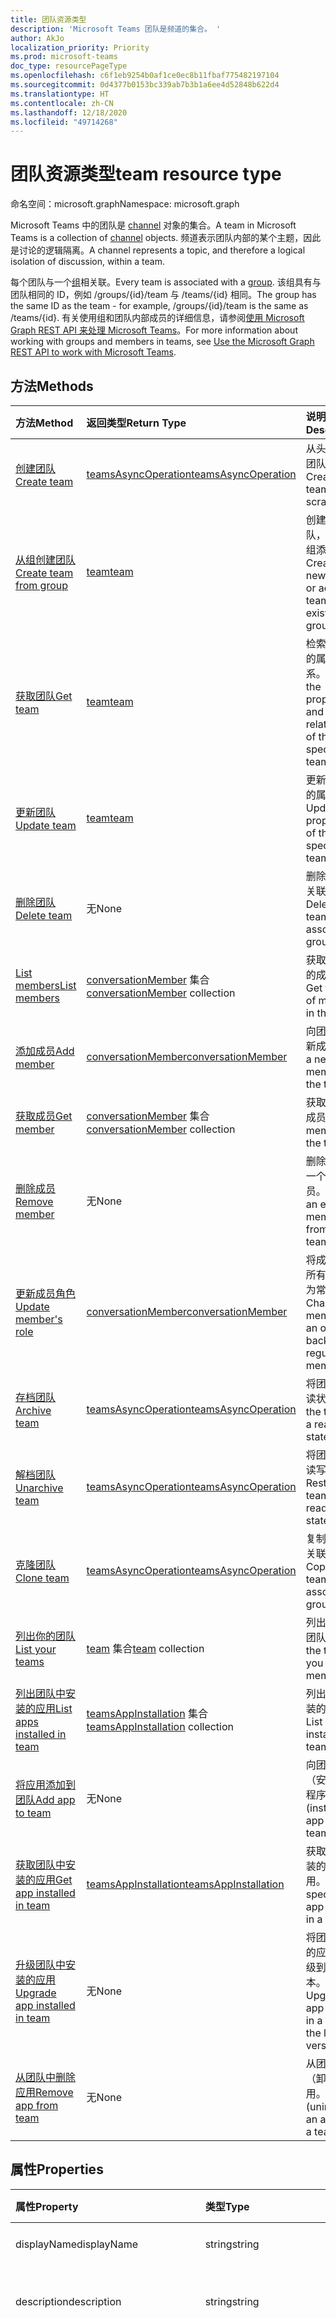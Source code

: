```yaml
---
title: 团队资源类型
description: 'Microsoft Teams 团队是频道的集合。 '
author: AkJo
localization_priority: Priority
ms.prod: microsoft-teams
doc_type: resourcePageType
ms.openlocfilehash: c6f1eb9254b0af1ce0ec8b11fbaf775482197104
ms.sourcegitcommit: 0d4377b0153bc339ab7b3b1a6ee4d52848b622d4
ms.translationtype: HT
ms.contentlocale: zh-CN
ms.lasthandoff: 12/18/2020
ms.locfileid: "49714268"
---
```

# <a name="team-resource-type"></a><span data-ttu-id="d2f3f-103">团队资源类型</span><span class="sxs-lookup"><span data-stu-id="d2f3f-103">team resource type</span></span>

<span data-ttu-id="d2f3f-104">命名空间：microsoft.graph</span><span class="sxs-lookup"><span data-stu-id="d2f3f-104">Namespace: microsoft.graph</span></span>



<span data-ttu-id="d2f3f-105">Microsoft Teams 中的团队是 [channel](channel.md) 对象的集合。</span><span class="sxs-lookup"><span data-stu-id="d2f3f-105">A team in Microsoft Teams is a collection of [channel](channel.md) objects.</span></span>
<span data-ttu-id="d2f3f-106">频道表示团队内部的某个主题，因此是讨论的逻辑隔离。</span><span class="sxs-lookup"><span data-stu-id="d2f3f-106">A channel represents a topic, and therefore a logical isolation of discussion, within a team.</span></span>

<span data-ttu-id="d2f3f-107">每个团队与一个[组](../resources/group.md)相关联。</span><span class="sxs-lookup"><span data-stu-id="d2f3f-107">Every team is associated with a [group](../resources/group.md).</span></span>
<span data-ttu-id="d2f3f-108">该组具有与团队相同的 ID，例如 /groups/{id}/team 与 /teams/{id} 相同。</span><span class="sxs-lookup"><span data-stu-id="d2f3f-108">The group has the same ID as the team - for example, /groups/{id}/team is the same as /teams/{id}.</span></span>
<span data-ttu-id="d2f3f-109">有关使用组和团队内部成员的详细信息，请参阅[使用 Microsoft Graph REST API 来处理 Microsoft Teams](teams-api-overview.md)。</span><span class="sxs-lookup"><span data-stu-id="d2f3f-109">For more information about working with groups and members in teams, see [Use the Microsoft Graph REST API to work with Microsoft Teams](teams-api-overview.md).</span></span>

## <a name="methods"></a><span data-ttu-id="d2f3f-110">方法</span><span class="sxs-lookup"><span data-stu-id="d2f3f-110">Methods</span></span>

| <span data-ttu-id="d2f3f-111">方法</span><span class="sxs-lookup"><span data-stu-id="d2f3f-111">Method</span></span>       | <span data-ttu-id="d2f3f-112">返回类型</span><span class="sxs-lookup"><span data-stu-id="d2f3f-112">Return Type</span></span>  |<span data-ttu-id="d2f3f-113">说明</span><span class="sxs-lookup"><span data-stu-id="d2f3f-113">Description</span></span>|
|:---------------|:--------|:----------|
|[<span data-ttu-id="d2f3f-114">创建团队</span><span class="sxs-lookup"><span data-stu-id="d2f3f-114">Create team</span></span>](../api/team-post.md) | [<span data-ttu-id="d2f3f-115">teamsAsyncOperation</span><span class="sxs-lookup"><span data-stu-id="d2f3f-115">teamsAsyncOperation</span></span>](teamsasyncoperation.md) | <span data-ttu-id="d2f3f-116">从头开始创建团队。</span><span class="sxs-lookup"><span data-stu-id="d2f3f-116">Create a team from scratch.</span></span> |
|[<span data-ttu-id="d2f3f-117">从组创建团队</span><span class="sxs-lookup"><span data-stu-id="d2f3f-117">Create team from group</span></span>](../api/team-put-teams.md) | [<span data-ttu-id="d2f3f-118">team</span><span class="sxs-lookup"><span data-stu-id="d2f3f-118">team</span></span>](team.md) | <span data-ttu-id="d2f3f-119">创建新的团队，或向现有组添加团队。</span><span class="sxs-lookup"><span data-stu-id="d2f3f-119">Create a new team, or add a team to an existing group.</span></span>|
|[<span data-ttu-id="d2f3f-120">获取团队</span><span class="sxs-lookup"><span data-stu-id="d2f3f-120">Get team</span></span>](../api/team-get.md) | [<span data-ttu-id="d2f3f-121">team</span><span class="sxs-lookup"><span data-stu-id="d2f3f-121">team</span></span>](team.md) | <span data-ttu-id="d2f3f-122">检索指定团队的属性和关系。</span><span class="sxs-lookup"><span data-stu-id="d2f3f-122">Retrieve the properties and relationships of the specified team.</span></span>|
|[<span data-ttu-id="d2f3f-123">更新团队</span><span class="sxs-lookup"><span data-stu-id="d2f3f-123">Update team</span></span>](../api/team-update.md) | [<span data-ttu-id="d2f3f-124">team</span><span class="sxs-lookup"><span data-stu-id="d2f3f-124">team</span></span>](team.md) |<span data-ttu-id="d2f3f-125">更新指定团队的属性。</span><span class="sxs-lookup"><span data-stu-id="d2f3f-125">Update the properties of the specified team.</span></span> |
|[<span data-ttu-id="d2f3f-126">删除团队</span><span class="sxs-lookup"><span data-stu-id="d2f3f-126">Delete team</span></span>](../api/group-delete.md) | <span data-ttu-id="d2f3f-127">无</span><span class="sxs-lookup"><span data-stu-id="d2f3f-127">None</span></span> |<span data-ttu-id="d2f3f-128">删除团队及其关联的组。</span><span class="sxs-lookup"><span data-stu-id="d2f3f-128">Delete the team and its associated group.</span></span> |
|[<span data-ttu-id="d2f3f-129">List members</span><span class="sxs-lookup"><span data-stu-id="d2f3f-129">List members</span></span>](../api/team-list-members.md)|<span data-ttu-id="d2f3f-130">[conversationMember](../resources/conversationmember.md) 集合</span><span class="sxs-lookup"><span data-stu-id="d2f3f-130">[conversationMember](../resources/conversationmember.md) collection</span></span>|<span data-ttu-id="d2f3f-131">获取此团队中的成员列表。</span><span class="sxs-lookup"><span data-stu-id="d2f3f-131">Get the list of members in the team.</span></span>|
|[<span data-ttu-id="d2f3f-132">添加成员</span><span class="sxs-lookup"><span data-stu-id="d2f3f-132">Add member</span></span>](../api/team-post-members.md)|[<span data-ttu-id="d2f3f-133">conversationMember</span><span class="sxs-lookup"><span data-stu-id="d2f3f-133">conversationMember</span></span>](../resources/conversationmember.md)|<span data-ttu-id="d2f3f-134">向团队中添加新成员。</span><span class="sxs-lookup"><span data-stu-id="d2f3f-134">Add a new member to the team.</span></span>|
|[<span data-ttu-id="d2f3f-135">获取成员</span><span class="sxs-lookup"><span data-stu-id="d2f3f-135">Get member</span></span>](../api/team-get-members.md) | <span data-ttu-id="d2f3f-136">[conversationMember](conversationmember.md) 集合</span><span class="sxs-lookup"><span data-stu-id="d2f3f-136">[conversationMember](conversationmember.md) collection</span></span> | <span data-ttu-id="d2f3f-137">获取团队中的成员。</span><span class="sxs-lookup"><span data-stu-id="d2f3f-137">Get a member in the team.</span></span>|
|[<span data-ttu-id="d2f3f-138">删除成员</span><span class="sxs-lookup"><span data-stu-id="d2f3f-138">Remove member</span></span>](../api/team-delete-members.md)|<span data-ttu-id="d2f3f-139">无</span><span class="sxs-lookup"><span data-stu-id="d2f3f-139">None</span></span>|<span data-ttu-id="d2f3f-140">删除团队中的一个现有成员。</span><span class="sxs-lookup"><span data-stu-id="d2f3f-140">Remove an existing member from the team.</span></span>|
|[<span data-ttu-id="d2f3f-141">更新成员角色</span><span class="sxs-lookup"><span data-stu-id="d2f3f-141">Update member's role</span></span>](../api/team-update-members.md)|[<span data-ttu-id="d2f3f-142">conversationMember</span><span class="sxs-lookup"><span data-stu-id="d2f3f-142">conversationMember</span></span>](../resources/conversationmember.md)|<span data-ttu-id="d2f3f-143">将成员更改为所有者或返回为常规成员。</span><span class="sxs-lookup"><span data-stu-id="d2f3f-143">Change a member to an owner or back to a regular member.</span></span>|
|[<span data-ttu-id="d2f3f-144">存档团队</span><span class="sxs-lookup"><span data-stu-id="d2f3f-144">Archive team</span></span>](../api/team-archive.md) | [<span data-ttu-id="d2f3f-145">teamsAsyncOperation</span><span class="sxs-lookup"><span data-stu-id="d2f3f-145">teamsAsyncOperation</span></span>](../resources/teamsasyncoperation.md) |<span data-ttu-id="d2f3f-146">将团队置于只读状态。</span><span class="sxs-lookup"><span data-stu-id="d2f3f-146">Put the team in a read-only state.</span></span> |
|[<span data-ttu-id="d2f3f-147">解档团队</span><span class="sxs-lookup"><span data-stu-id="d2f3f-147">Unarchive team</span></span>](../api/team-unarchive.md) | [<span data-ttu-id="d2f3f-148">teamsAsyncOperation</span><span class="sxs-lookup"><span data-stu-id="d2f3f-148">teamsAsyncOperation</span></span>](../resources/teamsasyncoperation.md) |<span data-ttu-id="d2f3f-149">将团队还原到读写状态。</span><span class="sxs-lookup"><span data-stu-id="d2f3f-149">Restore the team to a read-write state.</span></span> |
|[<span data-ttu-id="d2f3f-150">克隆团队</span><span class="sxs-lookup"><span data-stu-id="d2f3f-150">Clone team</span></span>](../api/team-clone.md) | [<span data-ttu-id="d2f3f-151">teamsAsyncOperation</span><span class="sxs-lookup"><span data-stu-id="d2f3f-151">teamsAsyncOperation</span></span>](../resources/teamsasyncoperation.md) |<span data-ttu-id="d2f3f-152">复制团队及其关联的组。</span><span class="sxs-lookup"><span data-stu-id="d2f3f-152">Copy the team and its associated group.</span></span> |
|[<span data-ttu-id="d2f3f-153">列出你的团队</span><span class="sxs-lookup"><span data-stu-id="d2f3f-153">List your teams</span></span>](../api/user-list-joinedteams.md) | <span data-ttu-id="d2f3f-154">[team](team.md) 集合</span><span class="sxs-lookup"><span data-stu-id="d2f3f-154">[team](team.md) collection</span></span> | <span data-ttu-id="d2f3f-155">列出你属于的团队。</span><span class="sxs-lookup"><span data-stu-id="d2f3f-155">List the teams you are a member of.</span></span> |
|[<span data-ttu-id="d2f3f-156">列出团队中安装的应用</span><span class="sxs-lookup"><span data-stu-id="d2f3f-156">List apps installed in team</span></span>](../api/team-list-installedapps.md) | <span data-ttu-id="d2f3f-157">[teamsAppInstallation](teamsappinstallation.md) 集合</span><span class="sxs-lookup"><span data-stu-id="d2f3f-157">[teamsAppInstallation](teamsappinstallation.md) collection</span></span> | <span data-ttu-id="d2f3f-158">列出团队中安装的应用。</span><span class="sxs-lookup"><span data-stu-id="d2f3f-158">List apps installed in a team.</span></span>|
|[<span data-ttu-id="d2f3f-159">将应用添加到团队</span><span class="sxs-lookup"><span data-stu-id="d2f3f-159">Add app to team</span></span>](../api/team-post-installedapps.md) |<span data-ttu-id="d2f3f-160">无</span><span class="sxs-lookup"><span data-stu-id="d2f3f-160">None</span></span> | <span data-ttu-id="d2f3f-161">向团队添加（安装）应用程序。</span><span class="sxs-lookup"><span data-stu-id="d2f3f-161">Add (install) an app to a team.</span></span>|
|[<span data-ttu-id="d2f3f-162">获取团队中安装的应用</span><span class="sxs-lookup"><span data-stu-id="d2f3f-162">Get app installed in team</span></span>](../api/team-get-installedapps.md) | [<span data-ttu-id="d2f3f-163">teamsAppInstallation</span><span class="sxs-lookup"><span data-stu-id="d2f3f-163">teamsAppInstallation</span></span>](teamsappinstallation.md) | <span data-ttu-id="d2f3f-164">获取团队中安装的指定应用。</span><span class="sxs-lookup"><span data-stu-id="d2f3f-164">Get the specified app installed in a team.</span></span>|
|[<span data-ttu-id="d2f3f-165">升级团队中安装的应用</span><span class="sxs-lookup"><span data-stu-id="d2f3f-165">Upgrade app installed in team</span></span>](../api/team-teamsappinstallation-upgrade.md) | <span data-ttu-id="d2f3f-166">无</span><span class="sxs-lookup"><span data-stu-id="d2f3f-166">None</span></span> | <span data-ttu-id="d2f3f-167">将团队中安装的应用程序升级到最新版本。</span><span class="sxs-lookup"><span data-stu-id="d2f3f-167">Upgrade the app installed in a team to the latest version.</span></span>|
|[<span data-ttu-id="d2f3f-168">从团队中删除应用</span><span class="sxs-lookup"><span data-stu-id="d2f3f-168">Remove app from team</span></span>](../api/team-delete-installedapps.md) | <span data-ttu-id="d2f3f-169">无</span><span class="sxs-lookup"><span data-stu-id="d2f3f-169">None</span></span> | <span data-ttu-id="d2f3f-170">从团队中删除（卸载）应用。</span><span class="sxs-lookup"><span data-stu-id="d2f3f-170">Remove (uninstall) an app from a team.</span></span>|

## <a name="properties"></a><span data-ttu-id="d2f3f-171">属性</span><span class="sxs-lookup"><span data-stu-id="d2f3f-171">Properties</span></span>

| <span data-ttu-id="d2f3f-172">属性</span><span class="sxs-lookup"><span data-stu-id="d2f3f-172">Property</span></span> | <span data-ttu-id="d2f3f-173">类型</span><span class="sxs-lookup"><span data-stu-id="d2f3f-173">Type</span></span> | <span data-ttu-id="d2f3f-174">说明</span><span class="sxs-lookup"><span data-stu-id="d2f3f-174">Description</span></span> |
|:---------------|:--------|:----------|
|<span data-ttu-id="d2f3f-175">displayName</span><span class="sxs-lookup"><span data-stu-id="d2f3f-175">displayName</span></span>|<span data-ttu-id="d2f3f-176">string</span><span class="sxs-lookup"><span data-stu-id="d2f3f-176">string</span></span>| <span data-ttu-id="d2f3f-177">团队的名称。</span><span class="sxs-lookup"><span data-stu-id="d2f3f-177">The name of the team.</span></span> |
|<span data-ttu-id="d2f3f-178">description</span><span class="sxs-lookup"><span data-stu-id="d2f3f-178">description</span></span>|<span data-ttu-id="d2f3f-179">string</span><span class="sxs-lookup"><span data-stu-id="d2f3f-179">string</span></span>| <span data-ttu-id="d2f3f-180">组的说明（可选）。</span><span class="sxs-lookup"><span data-stu-id="d2f3f-180">An optional description for the team.</span></span> |
|<span data-ttu-id="d2f3f-181">classification</span><span class="sxs-lookup"><span data-stu-id="d2f3f-181">classification</span></span>|<span data-ttu-id="d2f3f-182">string</span><span class="sxs-lookup"><span data-stu-id="d2f3f-182">string</span></span>| <span data-ttu-id="d2f3f-183">标签（可选）。</span><span class="sxs-lookup"><span data-stu-id="d2f3f-183">An optional label.</span></span> <span data-ttu-id="d2f3f-184">通常说明团队的数据或业务敏感性。</span><span class="sxs-lookup"><span data-stu-id="d2f3f-184">Typically describes the data or business sensitivity of the team.</span></span> <span data-ttu-id="d2f3f-185">必须与租户目录中的一个预配置集匹配。</span><span class="sxs-lookup"><span data-stu-id="d2f3f-185">Must match one of a pre-configured set in the tenant's directory.</span></span> |
|<span data-ttu-id="d2f3f-186">specialization</span><span class="sxs-lookup"><span data-stu-id="d2f3f-186">specialization</span></span>|[<span data-ttu-id="d2f3f-187">teamSpecialization</span><span class="sxs-lookup"><span data-stu-id="d2f3f-187">teamSpecialization</span></span>](teamspecialization.md)| <span data-ttu-id="d2f3f-188">可选。</span><span class="sxs-lookup"><span data-stu-id="d2f3f-188">Optional.</span></span> <span data-ttu-id="d2f3f-189">指示团队是否适用于特定用例。</span><span class="sxs-lookup"><span data-stu-id="d2f3f-189">Indicates whether the team is intended for a particular use case.</span></span>  <span data-ttu-id="d2f3f-190">每个团队专用化都可以访问针对其用例的独特行为和体验。</span><span class="sxs-lookup"><span data-stu-id="d2f3f-190">Each team specialization has access to unique behaviors and experiences targeted to its use case.</span></span> |
|<span data-ttu-id="d2f3f-191">visibility</span><span class="sxs-lookup"><span data-stu-id="d2f3f-191">visibility</span></span>|[<span data-ttu-id="d2f3f-192">teamVisibilityType</span><span class="sxs-lookup"><span data-stu-id="d2f3f-192">teamVisibilityType</span></span>](teamvisibilitytype.md)| <span data-ttu-id="d2f3f-193">组和团队的可见性。</span><span class="sxs-lookup"><span data-stu-id="d2f3f-193">The visibility of the group and team.</span></span> <span data-ttu-id="d2f3f-194">默认值为 Public。</span><span class="sxs-lookup"><span data-stu-id="d2f3f-194">Defaults to Public.</span></span> |
|<span data-ttu-id="d2f3f-195">funSettings</span><span class="sxs-lookup"><span data-stu-id="d2f3f-195">funSettings</span></span>|[<span data-ttu-id="d2f3f-196">teamFunSettings</span><span class="sxs-lookup"><span data-stu-id="d2f3f-196">teamFunSettings</span></span>](teamfunsettings.md) |<span data-ttu-id="d2f3f-197">用于配置团队中 Giphy、成员和贴纸使用情况的设置。</span><span class="sxs-lookup"><span data-stu-id="d2f3f-197">Settings to configure use of Giphy, memes, and stickers in the team.</span></span>|
|<span data-ttu-id="d2f3f-198">guestSettings</span><span class="sxs-lookup"><span data-stu-id="d2f3f-198">guestSettings</span></span>|[<span data-ttu-id="d2f3f-199">teamGuestSettings</span><span class="sxs-lookup"><span data-stu-id="d2f3f-199">teamGuestSettings</span></span>](teamguestsettings.md) |<span data-ttu-id="d2f3f-200">用于配置来宾是否可以在团队中创建、更新或删除频道的设置。</span><span class="sxs-lookup"><span data-stu-id="d2f3f-200">Settings to configure whether guests can create, update, or delete channels in the team.</span></span>|
|<span data-ttu-id="d2f3f-201">internalId</span><span class="sxs-lookup"><span data-stu-id="d2f3f-201">internalId</span></span> | <span data-ttu-id="d2f3f-202">字符串</span><span class="sxs-lookup"><span data-stu-id="d2f3f-202">string</span></span> | <span data-ttu-id="d2f3f-203">已在一些位置（如审核日志/[Office 365 管理活动 API](/office/office-365-management-api/office-365-management-activity-api-reference)）使用的团队唯一 ID。</span><span class="sxs-lookup"><span data-stu-id="d2f3f-203">A unique ID for the team that has been used in a few places such as the audit log/[Office 365 Management Activity API](/office/office-365-management-api/office-365-management-activity-api-reference).</span></span> |
|<span data-ttu-id="d2f3f-204">isArchived</span><span class="sxs-lookup"><span data-stu-id="d2f3f-204">isArchived</span></span>|<span data-ttu-id="d2f3f-205">Boolean</span><span class="sxs-lookup"><span data-stu-id="d2f3f-205">Boolean</span></span>|<span data-ttu-id="d2f3f-206">此团队是否处于只读模式。</span><span class="sxs-lookup"><span data-stu-id="d2f3f-206">Whether this team is in read-only mode.</span></span> |
|<span data-ttu-id="d2f3f-207">memberSettings</span><span class="sxs-lookup"><span data-stu-id="d2f3f-207">memberSettings</span></span>|[<span data-ttu-id="d2f3f-208">teamMemberSettings</span><span class="sxs-lookup"><span data-stu-id="d2f3f-208">teamMemberSettings</span></span>](teammembersettings.md) |<span data-ttu-id="d2f3f-209">用于配置成员是否可以在团队中执行某些操作（例如，创建频道和添加机器人）的设置。</span><span class="sxs-lookup"><span data-stu-id="d2f3f-209">Settings to configure whether members can perform certain actions, for example, create channels and add bots, in the team.</span></span>|
|<span data-ttu-id="d2f3f-210">messagingSettings</span><span class="sxs-lookup"><span data-stu-id="d2f3f-210">messagingSettings</span></span>|[<span data-ttu-id="d2f3f-211">teamMessagingSettings</span><span class="sxs-lookup"><span data-stu-id="d2f3f-211">teamMessagingSettings</span></span>](teammessagingsettings.md) |<span data-ttu-id="d2f3f-212">用于配置团队中的消息传递和提及的设置。</span><span class="sxs-lookup"><span data-stu-id="d2f3f-212">Settings to configure messaging and mentions in the team.</span></span>|
|<span data-ttu-id="d2f3f-213">webUrl</span><span class="sxs-lookup"><span data-stu-id="d2f3f-213">webUrl</span></span>|<span data-ttu-id="d2f3f-214">string (readonly)</span><span class="sxs-lookup"><span data-stu-id="d2f3f-214">string (readonly)</span></span> | <span data-ttu-id="d2f3f-215">用于转到 Microsoft Teams 客户端中团队的超链接。</span><span class="sxs-lookup"><span data-stu-id="d2f3f-215">A hyperlink that will go to the team in the Microsoft Teams client.</span></span> <span data-ttu-id="d2f3f-216">这是在 Microsoft Teams 客户端中右键单击团队并选择 **获取团队链接** 时获取的 URL。</span><span class="sxs-lookup"><span data-stu-id="d2f3f-216">This is the URL that you get when you right-click a team in the Microsoft Teams client and select **Get link to team**.</span></span> <span data-ttu-id="d2f3f-217">应将此 URL 视为不透明的 blob，而不对其进行解析。</span><span class="sxs-lookup"><span data-stu-id="d2f3f-217">This URL should be treated as an opaque blob, and not parsed.</span></span> |

## <a name="relationships"></a><span data-ttu-id="d2f3f-218">关系</span><span class="sxs-lookup"><span data-stu-id="d2f3f-218">Relationships</span></span>

| <span data-ttu-id="d2f3f-219">关系</span><span class="sxs-lookup"><span data-stu-id="d2f3f-219">Relationship</span></span> | <span data-ttu-id="d2f3f-220">类型</span><span class="sxs-lookup"><span data-stu-id="d2f3f-220">Type</span></span> | <span data-ttu-id="d2f3f-221">说明</span><span class="sxs-lookup"><span data-stu-id="d2f3f-221">Description</span></span> |
|:---------------|:--------|:----------|
|<span data-ttu-id="d2f3f-222">channels</span><span class="sxs-lookup"><span data-stu-id="d2f3f-222">channels</span></span>|<span data-ttu-id="d2f3f-223">[channel](channel.md) 集合</span><span class="sxs-lookup"><span data-stu-id="d2f3f-223">[channel](channel.md) collection</span></span>|<span data-ttu-id="d2f3f-224">与团队相关的频道和消息的集合。</span><span class="sxs-lookup"><span data-stu-id="d2f3f-224">The collection of channels & messages associated with the team.</span></span>|
|<span data-ttu-id="d2f3f-225">installedApps</span><span class="sxs-lookup"><span data-stu-id="d2f3f-225">installedApps</span></span>|<span data-ttu-id="d2f3f-226">[teamsAppInstallation](teamsappinstallation.md) 集合</span><span class="sxs-lookup"><span data-stu-id="d2f3f-226">[teamsAppInstallation](teamsappinstallation.md) collection</span></span>|<span data-ttu-id="d2f3f-227">此团队中安装的应用。</span><span class="sxs-lookup"><span data-stu-id="d2f3f-227">The apps installed in this team.</span></span>|
|<span data-ttu-id="d2f3f-228">members</span><span class="sxs-lookup"><span data-stu-id="d2f3f-228">members</span></span>|<span data-ttu-id="d2f3f-229">[conversationMember](../resources/conversationmember.md) 集合</span><span class="sxs-lookup"><span data-stu-id="d2f3f-229">[conversationMember](../resources/conversationmember.md) collection</span></span>|<span data-ttu-id="d2f3f-230">团队的成员和所有者。</span><span class="sxs-lookup"><span data-stu-id="d2f3f-230">Members and owners of the team.</span></span>|
|<span data-ttu-id="d2f3f-231">operations</span><span class="sxs-lookup"><span data-stu-id="d2f3f-231">operations</span></span>|<span data-ttu-id="d2f3f-232">[teamsAsyncOperation](teamsasyncoperation.md) 集合</span><span class="sxs-lookup"><span data-stu-id="d2f3f-232">[teamsAsyncOperation](teamsasyncoperation.md) collection</span></span>| <span data-ttu-id="d2f3f-233">在此团队中运行过或正在运行的异步操作。</span><span class="sxs-lookup"><span data-stu-id="d2f3f-233">The async operations that ran or are running on this team.</span></span> | 
|[<span data-ttu-id="d2f3f-234">primaryChannel</span><span class="sxs-lookup"><span data-stu-id="d2f3f-234">primaryChannel</span></span>](../api/team-get-primarychannel.md)|[<span data-ttu-id="d2f3f-235">频道</span><span class="sxs-lookup"><span data-stu-id="d2f3f-235">channel</span></span>](channel.md)| <span data-ttu-id="d2f3f-236">团队的常规频道。</span><span class="sxs-lookup"><span data-stu-id="d2f3f-236">The general channel for the team.</span></span> | 
|<span data-ttu-id="d2f3f-237">schedule</span><span class="sxs-lookup"><span data-stu-id="d2f3f-237">schedule</span></span>|[<span data-ttu-id="d2f3f-238">日程安排</span><span class="sxs-lookup"><span data-stu-id="d2f3f-238">schedule</span></span>](schedule.md)| <span data-ttu-id="d2f3f-239">此团队的排班安排。</span><span class="sxs-lookup"><span data-stu-id="d2f3f-239">The schedule of shifts for this team.</span></span>|
|<span data-ttu-id="d2f3f-240">template</span><span class="sxs-lookup"><span data-stu-id="d2f3f-240">template</span></span>|[<span data-ttu-id="d2f3f-241">teamsTemplate</span><span class="sxs-lookup"><span data-stu-id="d2f3f-241">teamsTemplate</span></span>](teamstemplate.md)| <span data-ttu-id="d2f3f-242">创建此团队时所使用的模板。</span><span class="sxs-lookup"><span data-stu-id="d2f3f-242">The template this team was created from.</span></span> <span data-ttu-id="d2f3f-243">请参阅[可用模板](/MicrosoftTeams/get-started-with-teams-templates)。</span><span class="sxs-lookup"><span data-stu-id="d2f3f-243">See [available templates](/MicrosoftTeams/get-started-with-teams-templates).</span></span> |

## <a name="json-representation"></a><span data-ttu-id="d2f3f-244">JSON 表示形式</span><span class="sxs-lookup"><span data-stu-id="d2f3f-244">JSON representation</span></span>

<span data-ttu-id="d2f3f-245">下面是资源的 JSON 表示形式。</span><span class="sxs-lookup"><span data-stu-id="d2f3f-245">The following is a JSON representation of the resource.</span></span>

><span data-ttu-id="d2f3f-246">**注意：** 如果团队属于班级类型，则会在团队上应用 **classSettings** 属性。</span><span class="sxs-lookup"><span data-stu-id="d2f3f-246">**Note:** If the team is of type class, a **classSettings** property is applied on the team.</span></span>

<!-- {
  "blockType": "resource",
  "@odata.type": "microsoft.graph.team",
  "baseType": "microsoft.graph.entity"
}-->

```json
{
  "guestSettings": {"@odata.type": "microsoft.graph.teamGuestSettings"},
  "memberSettings": {"@odata.type": "microsoft.graph.teamMemberSettings"},
  "messagingSettings": {"@odata.type": "microsoft.graph.teamMessagingSettings"},
  "funSettings": {"@odata.type": "microsoft.graph.teamFunSettings"},
  "internalId": "string",
  "isArchived": false,
  "webUrl": "string (URL)",
  "classSettings": {"@odata.type": "microsoft.graph.teamClassSettings"}
}
```

<!-- uuid: 8fcb5dbc-d5aa-4681-8e31-b001d5168d79
2015-10-25 14:57:30 UTC -->
<!-- {
  "type": "#page.annotation",
  "description": "team resource",
  "keywords": "",
  "section": "documentation",
  "tocPath": ""
}-->

## <a name="see-also"></a><span data-ttu-id="d2f3f-247">另请参阅</span><span class="sxs-lookup"><span data-stu-id="d2f3f-247">See also</span></span>

- [<span data-ttu-id="d2f3f-248">将 Microsoft Graph API 与 Microsoft Teams 结合使用</span><span class="sxs-lookup"><span data-stu-id="d2f3f-248">Use the Microsoft Graph API to work with Microsoft Teams</span></span>](teams-api-overview.md)
- [<span data-ttu-id="d2f3f-249">创建包含团队的组</span><span class="sxs-lookup"><span data-stu-id="d2f3f-249">Creating a group with a team</span></span>](/graph/teams-create-group-and-team)
- [<span data-ttu-id="d2f3f-250">列出所有团队</span><span class="sxs-lookup"><span data-stu-id="d2f3f-250">List all teams</span></span>](/graph/teams-list-all-teams)

